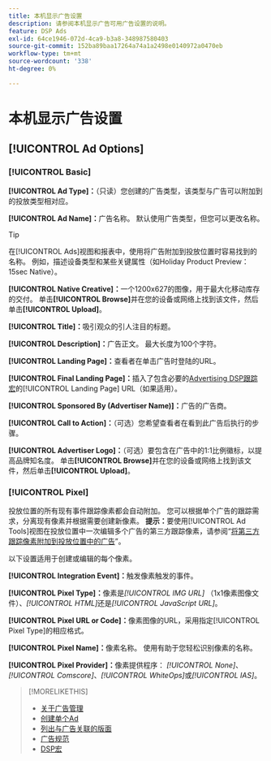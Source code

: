 ```yaml
---
title: 本机显示广告设置
description: 请参阅本机显示广告可用广告设置的说明。
feature: DSP Ads
exl-id: 64ce1946-072d-4ca9-b3a8-348987580403
source-git-commit: 152ba89baa17264a74a1a2498e0140972a0470eb
workflow-type: tm+mt
source-wordcount: '338'
ht-degree: 0%

---
```


# 本机显示广告设置

## [!UICONTROL Ad Options]

### [!UICONTROL Basic]

**[!UICONTROL Ad Type]：**（只读）您创建的广告类型，该类型与广告可以附加到的投放类型相对应。

**[!UICONTROL Ad Name]：**&#x200B;广告名称。 默认使用广告类型，但您可以更改名称。

>[!TIP]
>
> 在[!UICONTROL Ads]视图和报表中，使用将广告附加到投放位置时容易找到的名称。 例如，描述设备类型和某些关键属性（如Holiday Product Preview： 15sec Native）。

**[!UICONTROL Native Creative]：**&#x200B;一个1200x627的图像，用于最大化移动库存的交付。 单击&#x200B;**[!UICONTROL Browse]**&#x200B;并在您的设备或网络上找到该文件，然后单击&#x200B;**[!UICONTROL Upload]**。

**[!UICONTROL Title]：**&#x200B;吸引观众的引人注目的标题。

**[!UICONTROL Description]：**&#x200B;广告正文。 最大长度为100个字符。

**[!UICONTROL Landing Page]：**&#x200B;查看者在单击广告时登陆的URL。

**[!UICONTROL Final Landing Page]：**&#x200B;插入了包含必要的[Advertising DSP跟踪宏](/help/dsp/campaign-management/macros.md)的[!UICONTROL Landing Page] URL（如果适用）。

**[!UICONTROL Sponsored By (Advertiser Name)]：**&#x200B;广告的广告商。

**[!UICONTROL Call to Action]：**（可选）您希望查看者在看到此广告后执行的步骤。

**[!UICONTROL Advertiser Logo]：**（可选）要包含在广告中的1:1比例徽标，以提高品牌知名度。 单击&#x200B;**[!UICONTROL Browse]**&#x200B;并在您的设备或网络上找到该文件，然后单击&#x200B;**[!UICONTROL Upload]**。

### [!UICONTROL Pixel]

投放位置的所有现有事件跟踪像素都会自动附加。 您可以根据单个广告的跟踪需求，分离现有像素并根据需要创建新像素。 **提示：**&#x200B;要使用[!UICONTROL Ad Tools]视图在投放位置中一次编辑多个广告的第三方跟踪像素，请参阅“[将第三方跟踪像素附加到投放位置中的广告](/help/dsp/campaign-management/ads/ad-attach-to-placement.md#attach-pixels-ads)”。

以下设置适用于创建或编辑的每个像素。

**[!UICONTROL Integration Event]：**&#x200B;触发像素触发的事件。

**[!UICONTROL Pixel Type]：**&#x200B;像素是&#x200B;*[!UICONTROL IMG URL]* （1x1像素图像文件）、*[!UICONTROL HTML]*&#x200B;还是&#x200B;*[!UICONTROL JavaScript URL]*。

**[!UICONTROL Pixel URL or Code]：**&#x200B;像素图像的URL，采用指定[!UICONTROL Pixel Type]的相应格式。

**[!UICONTROL Pixel Name]：**&#x200B;像素名称。 使用有助于您轻松识别像素的名称。

**[!UICONTROL Pixel Provider]：**&#x200B;像素提供程序： *[!UICONTROL None]*、*[!UICONTROL Comscore]*、*[!UICONTROL WhiteOps]*&#x200B;或&#x200B;*[!UICONTROL IAS]*。

>[!MORELIKETHIS]
>
>* [关于广告管理](ad-about.md)
>* [创建单个Ad](ad-create.md)
>* [列出与广告关联的版面](/help/dsp/campaign-management/ads/ad-list-placements.md)
>* [广告规范](ad-specs.md)
>* [DSP宏](/help/dsp/campaign-management/macros.md)
